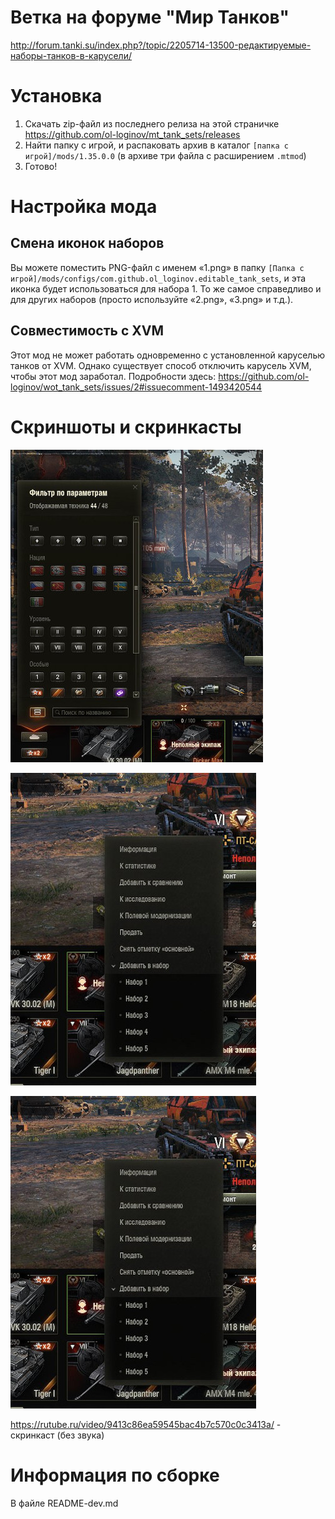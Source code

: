 # Ветка на форуме "Мир Танков"

http://forum.tanki.su/index.php?/topic/2205714-13500-редактируемые-наборы-танков-в-карусели/

# Установка

1. Скачать zip-файл из последнего релиза на этой страничке https://github.com/ol-loginov/mt_tank_sets/releases
2. Найти папку с игрой, и распаковать архив в каталог `[папка с игрой]/mods/1.35.0.0` (в архиве три файла с расширением `.mtmod`)
3. Готово!


# Настройка мода

## Смена иконок наборов

Вы можете поместить PNG-файл с именем «1.png» в папку `[Папка с игрой]/mods/configs/com.github.ol_loginov.editable_tank_sets`, и эта иконка будет использоваться для набора 1.
То же самое справедливо и для других наборов (просто используйте «2.png», «3.png» и т.д.).

## Совместимость с XVM

Этот мод не может работать одновременно с установленной каруселью танков от XVM. Однако существует способ отключить карусель XVM, чтобы этот мод заработал.
Подробности здесь: https://github.com/ol-loginov/wot_tank_sets/issues/2#issuecomment-1493420544


# Скриншоты и скринкасты

![Кнопки в панели фильтров](https://github.com/ol-loginov/mt_tank_sets/raw/main/assets/screenshots/screenshot1-h500.jpg)


![Контекстное меню танка](https://github.com/ol-loginov/mt_tank_sets/raw/main/assets/screenshots/screenshot2-h500.jpg)


![Параметры мода в игре](https://github.com/ol-loginov/mt_tank_sets/raw/main/assets/screenshots/screenshot2-h500.jpg)


https://rutube.ru/video/9413c86ea59545bac4b7c570c0c3413a/ - скринкаст (без звука)


# Информация по сборке

В файле README-dev.md

